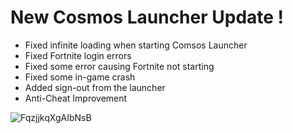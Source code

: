 # New Cosmos Launcher Update !

- Fixed infinite loading when starting Comsos Launcher
- Fixed Fortnite login errors
- Fixed some error causing Fortnite not starting
- Fixed some in-game crash
- Added sign-out from the launcher
- Anti-Cheat Improvement

![FqzjjkqXgAIbNsB](https://cdn.discordapp.com/attachments/989251040773804162/1106244370564390923/20180608-fortnite-tlo-1200.png)
